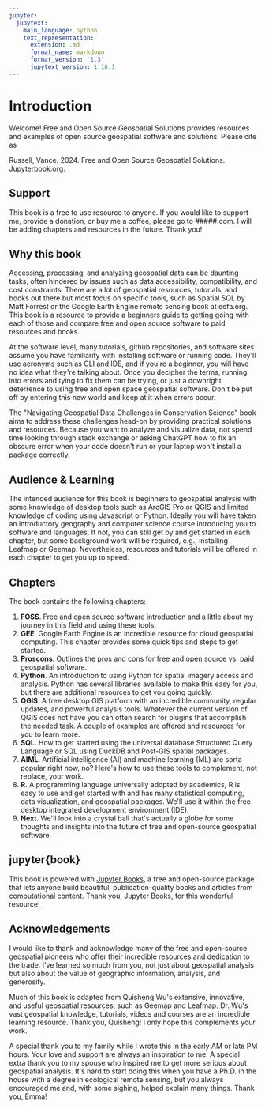 ```yaml
---
jupyter:
  jupytext:
    main_language: python
    text_representation:
      extension: .md
      format_name: markdown
      format_version: '1.3'
      jupytext_version: 1.16.1
---
```


# Introduction

Welcome! Free and Open Source Geospatial Solutions provides resources and examples of open source geospatial software and solutions. Please cite as 

Russell, Vance. 2024. Free and Open Source Geospatial Solutions. Jupyterbook.org.

## Support
This book is a free to use resource to anyone. If you would like to support me, provide a donation, or buy me a coffee, please go to #####.com. I will be adding chapters and resources in the future. Thank you!

## Why this book
Accessing, processing, and analyzing geospatial data can be daunting tasks, often hindered by issues such as data accessibility, compatibility, and cost constraints. There are a lot of geospatial resources, tutorials, and books out there but most focus on specific tools, such as Spatial SQL by Matt Forrest or the Google Earth Engine remote sensing book at eefa.org. This book is a resource to provide a beginners guide to getting going with each of those and compare free and open source software to paid resources and books.

At the software level, many tutorials, github repositories, and software sites assume you have familiarity with installing software or running code. They'll use acronyms such as CLI and IDE, and if you're a beginner, you will have no idea what they're talking about. Once you decipher the terms, running into errors and tying to fix them can be trying, or just a downright deterrence to using free and open space geospatial software. Don't be put off by entering this new world and keep at it when errors occur.

The "Navigating Geospatial Data Challenges in Conservation Science" book aims to address these challenges head-on by providing practical solutions and resources. Because you want to analyze and visualize data, not spend time looking through stack exchange or asking ChatGPT how to fix an obscure error when your code doesn't run or your laptop won't install a package correctly.

## Audience & Learning
The intended audience for this book is beginners to geospatial analysis with some knowledge of desktop tools such as ArcGIS Pro or QGIS and limited knowledge of coding using Javascript or Python. Ideally you will have taken an introductory geography and computer science course introducing you to software and languages. If not, you can still get by and get started in each chapter, but some background work will be required, e.g., installing Leafmap or Geemap. Nevertheless, resources and tutorials will be offered in each chapter to get you up to speed.

## Chapters
The book contains the following chapters:

1. **FOSS**. Free and open source software introduction and a little about my journey in this field and using these tools.
2. **GEE**. Google Earth Engine is an incredible resource for cloud geospatial computing. This chapter provides some quick tips and steps to get started.
3. **Proscons**. Outlines the pros and cons for free and open source vs. paid geospatial software.
4. **Python**. An introduction to using Python for spatial imagery access and analysis. Python has several libraries available to make this easy for you, but there are additional resources to get you going quickly.
5. **QGIS**. A free desktop GIS platform with an incredible community, regular updates, and powerful analysis tools. Whatever the current version of QGIS does not have you can often search for plugins that accomplish the needed task. A couple of examples are offered and resources for you to learn more.
6. **SQL**. How to get started using the universal database Structured Query Language or SQL using DuckDB and Post-GIS spatial packages.
7. **AIML**. Artificial intelligence (AI) and machine learning (ML) are sorta popular right now, no? Here's how to use these tools to complement, not replace, your work.
8. **R**. A programming language universally adopted by academics, R is easy to use and get started with and has many statistical computing, data visualization, and geospatial packages. We'll use it within the free desktop integrated development environment (IDE).
9. **Next**. We'll look into a crystal ball that's actually a globe for some thoughts and insights into the future of free and open-source geospatial software.

## jupyter{book}
This book is powered with [Jupyter Books](https://jupyterbook.org/), a free and open-source package that lets anyone build beautiful, publication-quality books and articles from computational content. Thank you, Jupyter Books, for this wonderful resource!

## Acknowledgements
I would like to thank and acknowledge many of the free and open-source geospatial pioneers who offer their incredible resources and dedication to the trade. I've learned so much from you, not just about geospatial analysis but also about the value of geographic information, analysis, and generosity.

Much of this book is adapted from Quisheng Wu's extensive, innovative, and useful geospatial resources, such as Geemap and Leafmap. Dr. Wu's vast geospatial knowledge, tutorials, videos and courses are an incredible learning resource. Thank you, Quisheng! I only hope this complements your work.

A special thank you to my family while I wrote this in the early AM or late PM hours. Your love and support are always an inspiration to me. A special extra thank you to my spouse who inspired me to get more serious about geospatial analysis. It's hard to start doing this when you have a Ph.D. in the house with a degree in ecological remote sensing, but you always encouraged me and, with some sighing, helped explain many things. Thank you, Emma!

```{tableofcontents}
```
